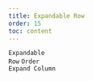 ```yaml
---
title: Expandable Row
order: 15
toc: content
---
```


<code src='../examples/ExpandBasic.tsx' description='When the row content is too long and you do not want to display the horizontal scroll bar, you can use the expandable row feature.'>Expandable Row</code> <code src='../examples/ExpandSort.tsx' description='Set `column.type` to `expand` controls the order of the expanded columns, and works with `expandable` for other operations'>Order Expand Column</code>
